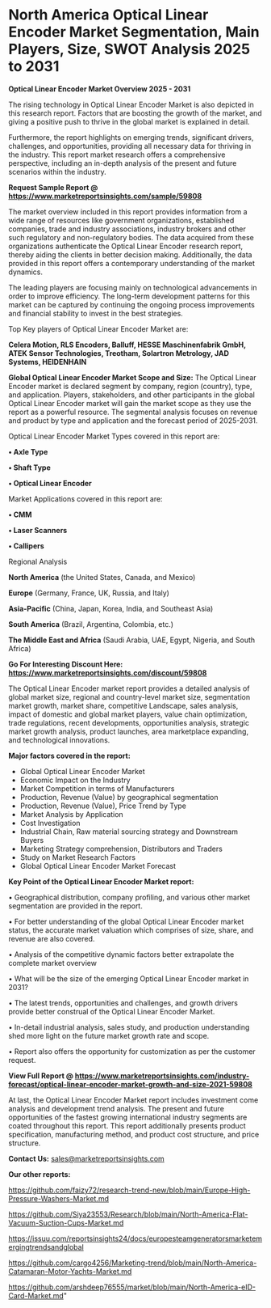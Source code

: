 # North America Optical Linear Encoder Market Segmentation, Main Players, Size, SWOT Analysis 2025 to 2031

<Strong> Optical Linear Encoder Market Overview 2025 - 2031</strong>

The rising technology in Optical Linear Encoder Market is also depicted in this research report. Factors that are boosting the growth of the market, and giving a positive push to thrive in the global market is explained in detail.

Furthermore, the report highlights on emerging trends, significant drivers, challenges, and opportunities, providing all necessary data for thriving in the industry. This report market research offers a comprehensive perspective, including an in-depth analysis of the present and future scenarios within the industry.

<strong>Request Sample Report @ <a href=https://www.marketreportsinsights.com/sample/59808>https://www.marketreportsinsights.com/sample/59808</a></strong>

The market overview included in this report provides information from a wide range of resources like government organizations, established companies, trade and industry associations, industry brokers and other such regulatory and non-regulatory bodies. The data acquired from these organizations authenticate the Optical Linear Encoder research report, thereby aiding the clients in better decision making. Additionally, the data provided in this report offers a contemporary understanding of the market dynamics.

The leading players are focusing mainly on technological advancements in order to improve efficiency. The long-term development patterns for this market can be captured by continuing the ongoing process improvements and financial stability to invest in the best strategies.

Top Key players of Optical Linear Encoder Market are:

<strong>Celera Motion, RLS Encoders, Balluff, HESSE Maschinenfabrik GmbH, ATEK Sensor Technologies, Treotham, Solartron Metrology, JAD Systems, HEIDENHAIN</strong>

<strong><b>Global Optical Linear Encoder Market Scope and Size:</b></strong>
The Optical Linear Encoder market is declared segment by company, region (country), type, and application. Players, stakeholders, and other participants in the global Optical Linear Encoder market will gain the market scope as they use the report as a powerful resource. The segmental analysis focuses on revenue and product by type and application and the forecast period of 2025-2031.

Optical Linear Encoder Market Types covered in this report are:

<strong>• Axle Type

• Shaft Type

• Optical Linear Encoder</strong>

Market Applications covered in this report are:

<strong>• CMM

• Laser Scanners

• Callipers</strong> 

Regional Analysis

<strong>North America</strong> (the United States, Canada, and Mexico)

<strong>Europe</strong> (Germany, France, UK, Russia, and Italy)

<strong>Asia-Pacific</strong> (China, Japan, Korea, India, and Southeast Asia)

<strong>South America</strong> (Brazil, Argentina, Colombia, etc.)

<strong>The Middle East and Africa</strong> (Saudi Arabia, UAE, Egypt, Nigeria, and South Africa)

<strong>Go For Interesting Discount Here: <a href=https://www.marketreportsinsights.com/discount/59808>https://www.marketreportsinsights.com/discount/59808</a></strong>

The Optical Linear Encoder market report provides a detailed analysis of global market size, regional and country-level market size, segmentation market growth, market share, competitive Landscape, sales analysis, impact of domestic and global market players, value chain optimization, trade regulations, recent developments, opportunities analysis, strategic market growth analysis, product launches, area marketplace expanding, and technological innovations.

<strong><b>Major factors covered in the report:</b></strong>
<ul>
  <li>Global Optical Linear Encoder Market </li>
  <li>Economic Impact on the Industry</li>
  <li>Market Competition in terms of Manufacturers</li>
  <li>Production, Revenue (Value) by geographical segmentation</li>
  <li>Production, Revenue (Value), Price Trend by Type</li>
  <li>Market Analysis by Application</li>
  <li>Cost Investigation</li>
  <li>Industrial Chain, Raw material sourcing strategy and Downstream Buyers</li>
  <li>Marketing Strategy comprehension, Distributors and Traders</li>
  <li>Study on Market Research Factors</li>
  <li>Global Optical Linear Encoder Market Forecast</li>
</ul>

<strong><b>Key Point of the Optical Linear Encoder Market report:</b></strong>

• Geographical distribution, company profiling, and various other market segmentation are provided in the report.

• For better understanding of the global Optical Linear Encoder market status, the accurate market valuation which comprises of size, share, and revenue are also covered.

• Analysis of the competitive dynamic factors better extrapolate the complete market overview

• What will be the size of the emerging Optical Linear Encoder market in 2031?

• The latest trends, opportunities and challenges, and growth drivers provide better construal of the Optical Linear Encoder Market.

• In-detail industrial analysis, sales study, and production understanding shed more light on the future market growth rate and scope.

• Report also offers the opportunity for customization as per the customer request.

<strong><b>View Full Report @ <a href=https://www.marketreportsinsights.com/industry-forecast/optical-linear-encoder-market-growth-and-size-2021-59808>https://www.marketreportsinsights.com/industry-forecast/optical-linear-encoder-market-growth-and-size-2021-59808</a></b></strong>


At last, the Optical Linear Encoder Market report includes investment come analysis and development trend analysis. The present and future opportunities of the fastest growing international industry segments are coated throughout this report. This report additionally presents product specification, manufacturing method, and product cost structure, and price structure.

<strong>Contact Us:</strong>
sales@marketreportsinsights.com

<strong>Our other reports:</strong>

<a href=https://github.com/faizy72/research-trend-new/blob/main/Europe-High-Pressure-Washers-Market.md>https://github.com/faizy72/research-trend-new/blob/main/Europe-High-Pressure-Washers-Market.md</a>

<a href=https://github.com/Siya23553/Research/blob/main/North-America-Flat-Vacuum-Suction-Cups-Market.md>https://github.com/Siya23553/Research/blob/main/North-America-Flat-Vacuum-Suction-Cups-Market.md</a>

<a href=https://issuu.com/reportsinsights24/docs/europesteamgeneratorsmarketemergingtrendsandglobal>https://issuu.com/reportsinsights24/docs/europesteamgeneratorsmarketemergingtrendsandglobal</a>

<a href=https://github.com/cargo4256/Marketing-trend/blob/main/North-America-Catamaran-Motor-Yachts-Market.md>https://github.com/cargo4256/Marketing-trend/blob/main/North-America-Catamaran-Motor-Yachts-Market.md</a>

<a href=https://github.com/arshdeep76555/market/blob/main/North-America-eID-Card-Market.md>https://github.com/arshdeep76555/market/blob/main/North-America-eID-Card-Market.md</a>"
